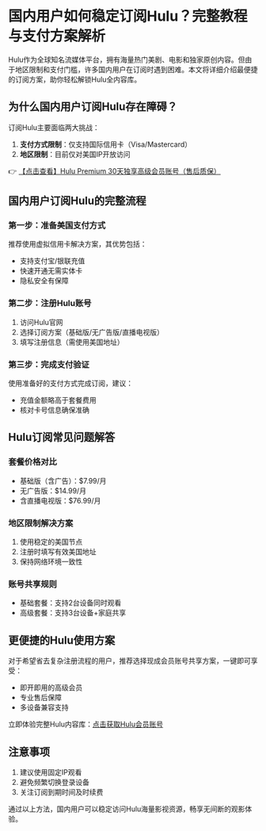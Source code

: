# 国内用户如何稳定订阅Hulu？完整教程与支付方案解析

Hulu作为全球知名流媒体平台，拥有海量热门美剧、电影和独家原创内容。但由于地区限制和支付门槛，许多国内用户在订阅时遇到困难。本文将详细介绍最便捷的订阅方案，助你轻松解锁Hulu全内容库。

## 为什么国内用户订阅Hulu存在障碍？

订阅Hulu主要面临两大挑战：
1. **支付方式限制**：仅支持国际信用卡（Visa/Mastercard）
2. **地区限制**：目前仅对美国IP开放访问

👉 [【点击查看】Hulu Premium 30天独享高级会员账号（售后质保）](https://bit.ly/HuLu_vip)

## 国内用户订阅Hulu的完整流程

### 第一步：准备美国支付方式
推荐使用虚拟信用卡解决方案，其优势包括：
- 支持支付宝/银联充值
- 快速开通无需实体卡
- 隐私安全有保障

### 第二步：注册Hulu账号
1. 访问Hulu官网
2. 选择订阅方案（基础版/无广告版/直播电视版）
3. 填写注册信息（需使用美国地址）

### 第三步：完成支付验证
使用准备好的支付方式完成订阅，建议：
- 充值金额略高于套餐费用
- 核对卡号信息确保准确

## Hulu订阅常见问题解答

### 套餐价格对比
- 基础版（含广告）：$7.99/月
- 无广告版：$14.99/月
- 含直播电视版：$76.99/月

### 地区限制解决方案
1. 使用稳定的美国节点
2. 注册时填写有效美国地址
3. 保持网络环境一致性

### 账号共享规则
- 基础套餐：支持2台设备同时观看
- 高级套餐：支持3台设备+家庭共享

## 更便捷的Hulu使用方案

对于希望省去复杂注册流程的用户，推荐选择现成会员账号共享方案，一键即可享受：
- 即开即用的高级会员
- 专业售后保障
- 多设备兼容支持

立即体验完整Hulu内容库：[点击获取Hulu会员账号](https://bit.ly/HuLu_vip)

## 注意事项
1. 建议使用固定IP观看
2. 避免频繁切换登录设备
3. 关注订阅到期时间及时续费

通过以上方法，国内用户可以稳定访问Hulu海量影视资源，畅享无间断的观影体验。